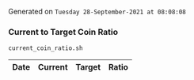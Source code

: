 Generated on `Tuesday 28-September-2021 at 08:08:08`

### Current to Target Coin Ratio
`current_coin_ratio.sh`

Date|Current|Target|Ratio
---|---|---|---
